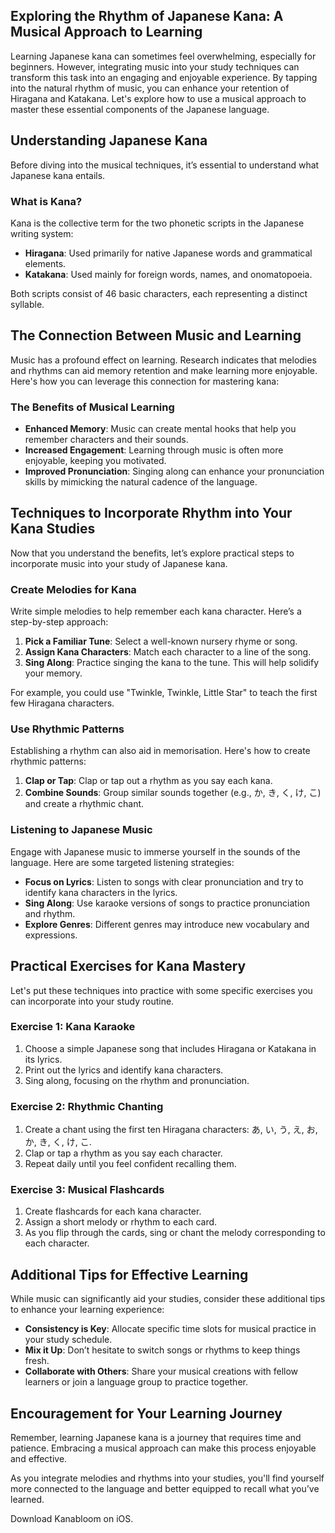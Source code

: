 ## Exploring the Rhythm of Japanese Kana: A Musical Approach to Learning

Learning Japanese kana can sometimes feel overwhelming, especially for beginners. However, integrating music into your study techniques can transform this task into an engaging and enjoyable experience. By tapping into the natural rhythm of music, you can enhance your retention of Hiragana and Katakana. Let's explore how to use a musical approach to master these essential components of the Japanese language.

## Understanding Japanese Kana

Before diving into the musical techniques, it’s essential to understand what Japanese kana entails. 

### What is Kana?

Kana is the collective term for the two phonetic scripts in the Japanese writing system:

- **Hiragana**: Used primarily for native Japanese words and grammatical elements.
- **Katakana**: Used mainly for foreign words, names, and onomatopoeia.

Both scripts consist of 46 basic characters, each representing a distinct syllable.

## The Connection Between Music and Learning

Music has a profound effect on learning. Research indicates that melodies and rhythms can aid memory retention and make learning more enjoyable. Here's how you can leverage this connection for mastering kana:

### The Benefits of Musical Learning

- **Enhanced Memory**: Music can create mental hooks that help you remember characters and their sounds.
- **Increased Engagement**: Learning through music is often more enjoyable, keeping you motivated.
- **Improved Pronunciation**: Singing along can enhance your pronunciation skills by mimicking the natural cadence of the language.

## Techniques to Incorporate Rhythm into Your Kana Studies

Now that you understand the benefits, let’s explore practical steps to incorporate music into your study of Japanese kana.

### Create Melodies for Kana

Write simple melodies to help remember each kana character. Here’s a step-by-step approach:

1. **Pick a Familiar Tune**: Select a well-known nursery rhyme or song. 
2. **Assign Kana Characters**: Match each character to a line of the song.
3. **Sing Along**: Practice singing the kana to the tune. This will help solidify your memory.

For example, you could use "Twinkle, Twinkle, Little Star" to teach the first few Hiragana characters.

### Use Rhythmic Patterns

Establishing a rhythm can also aid in memorisation. Here's how to create rhythmic patterns:

1. **Clap or Tap**: Clap or tap out a rhythm as you say each kana. 
2. **Combine Sounds**: Group similar sounds together (e.g., か, き, く, け, こ) and create a rhythmic chant.

### Listening to Japanese Music

Engage with Japanese music to immerse yourself in the sounds of the language. Here are some targeted listening strategies:

- **Focus on Lyrics**: Listen to songs with clear pronunciation and try to identify kana characters in the lyrics.
- **Sing Along**: Use karaoke versions of songs to practice pronunciation and rhythm.
- **Explore Genres**: Different genres may introduce new vocabulary and expressions.

## Practical Exercises for Kana Mastery

Let's put these techniques into practice with some specific exercises you can incorporate into your study routine.

### Exercise 1: Kana Karaoke

1. Choose a simple Japanese song that includes Hiragana or Katakana in its lyrics.
2. Print out the lyrics and identify kana characters.
3. Sing along, focusing on the rhythm and pronunciation.

### Exercise 2: Rhythmic Chanting

1. Create a chant using the first ten Hiragana characters: あ, い, う, え, お, か, き, く, け, こ.
2. Clap or tap a rhythm as you say each character.
3. Repeat daily until you feel confident recalling them.

### Exercise 3: Musical Flashcards

1. Create flashcards for each kana character.
2. Assign a short melody or rhythm to each card. 
3. As you flip through the cards, sing or chant the melody corresponding to each character.

## Additional Tips for Effective Learning

While music can significantly aid your studies, consider these additional tips to enhance your learning experience:

- **Consistency is Key**: Allocate specific time slots for musical practice in your study schedule.
- **Mix it Up**: Don’t hesitate to switch songs or rhythms to keep things fresh.
- **Collaborate with Others**: Share your musical creations with fellow learners or join a language group to practice together.

## Encouragement for Your Learning Journey

Remember, learning Japanese kana is a journey that requires time and patience. Embracing a musical approach can make this process enjoyable and effective. 

As you integrate melodies and rhythms into your studies, you'll find yourself more connected to the language and better equipped to recall what you’ve learned. 

Download Kanabloom on iOS.